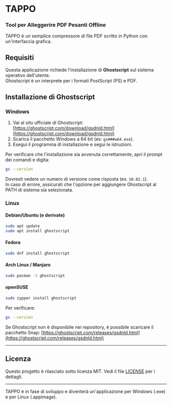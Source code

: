 # TAPPO
### Tool per Alleggerire PDF Pesanti Offline 

TAPPO è un semplice compressore di file PDF scritto in Python con un'interfaccia grafica.  

## Requisiti

Questa applicazione richiede l'installazione di **Ghostscript** sul sistema operativo dell'utente.  
Ghostscript è un interprete per i formati PostScript (PS) e PDF.

## Installazione di Ghostscript

### Windows

1. Vai al sito ufficiale di Ghostscript: [https://ghostscript.com/download/gsdnld.html](https://ghostscript.com/download/gsdnld.html)
2. Scarica il pacchetto Windows a 64 bit (es: `gs###w64.exe`).
3. Esegui il programma di installazione e segui le istruzioni.

Per verificare che l'installazione sia avvenuta correttamente, apri il prompt dei comandi e digita:

```bash
gs --version
```

Dovresti vedere un numero di versione come risposta (es. `10.02.1`).  
In caso di errore, assicurati che l'opzione per aggiungere Ghostscript al PATH di sistema sia selezionata.

### Linux

#### Debian/Ubuntu (e derivate)

```bash
sudo apt update
sudo apt install ghostscript
```

#### Fedora

```bash
sudo dnf install ghostscript
```

#### Arch Linux / Manjaro

```bash
sudo pacman -S ghostscript
```

#### openSUSE

```bash
sudo zypper install ghostscript
```

Per verificare:

```bash
gs --version
```

Se Ghostscript non è disponibile nei repository, è possibile scaricare il pacchetto Snap: [https://ghostscript.com/releases/gsdnld.html](https://ghostscript.com/releases/gsdnld.html)

---
## Licenza

Questo progetto è rilasciato sotto licenza MIT. Vedi il file [LICENSE](./LICENSE) per i dettagli.

---

TAPPO è in fase di sviluppo e diventerà un'applicazione per Windows (.exe) e per Linux (.appimage).
